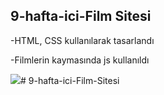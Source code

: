 ## 9-hafta-ici-Film Sitesi

-HTML, CSS kullanılarak tasarlandı

-Filmlerin kaymasında js kullanıldı

<img src="screen.gif"/># 9-hafta-ici-Film-Sitesi
